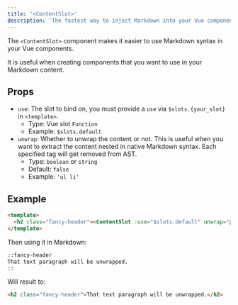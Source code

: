 ```yaml
---
title: '<ContentSlot>'
description: 'The fastest way to inject Markdown into your Vue components.'
---
```


The `<ContentSlot>` component makes it easier to use Markdown syntax in your Vue components.

It is useful when creating components that you want to use in your Markdown content.

## Props

- `use`: The slot to bind on, you must provide a `use` via `$slots.{your_slot}` in `<template>`.
  - Type: Vue slot `Function`
  - Example: `$slots.default`
- `unwrap`: Whether to unwrap the content or not. This is useful when you want to extract the content nested in native Markdown syntax. Each specified tag will get removed from AST.
  - Type: `boolean` or `string`
  - Default: `false`
  - Example: `'ul li'`

## Example

```html [components/FancyHeader.vue]
<template>
  <h2 class="fancy-header"><ContentSlot :use="$slots.default" unwrap="p" /></h2>
</template>
```

Then using it in Markdown:

```md [content/index.md]
::fancy-header
That text paragraph will be unwrapped.
::
```

Will result to:

```html
<h2 class="fancy-header">That text paragraph will be unwrapped.</h2>
```
